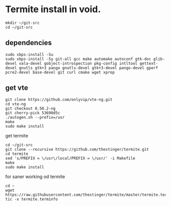 
# Termite install in void. 

```
mkdir ~/git-src
cd ~/git-src
```
## dependencies
```
sudo xbps-install -Su
sudo xbps-install -Sy git-all gcc make automake autoconf gtk-doc glib-devel vala-devel gobject-introspection pkg-config intltool gettext-devel gnutls gtk+3 pango gnutls-devel gtk+3-devel pango-devel gperf pcre2-devel base-devel git curl cmake wget xprop
``` 
## get vte
```
git clone https://github.com/onlyvip/vte-ng.git
cd vte-ng
git checkout 0.50.2-ng 
git cherry-pick 53690d5c
./autogen.sh --prefix=/usr
make
sudo make install
```
get termite
```
cd ~/git-src
git clone --recursive https://github.com/thestinger/termite.git
cd termite
sed 's/PREFIX = \/usr\/local/PREFIX = \/usr/' -i Makefile
make
sudo make install
```

for saner working od termite

```
cd ~
wget https://raw.githubusercontent.com/thestinger/termite/master/termite.terminfo
tic -x termite.terminfo
```
